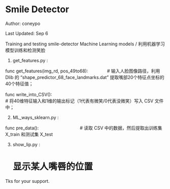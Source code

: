 # Smile Detector

Author:       coneypo

Last Updated: Sep 6

Training and testing smile-detector Machine Learning models / 利用机器学习模型训练和检测笑脸 

1. get_features.py : 
  
  func get_features(img_rd, pos_49to68):　　　　
    # 输入人脸图像路径，利用 Dlib 的 “shape_predictor_68_face_landmarks.dat” 提取嘴部20个特征点坐标的40个特征值；
    
  func write_into_CSV(): 　　　　　　　　　　　　  
    # 将40维特征输入和1维的输出标记（1代表有微笑/0代表没微笑）写入 CSV 文件中；


2. ML_ways_sklearn.py :
  
  func pre_data():　　　　　　　　　
    # 读取 CSV 中的数据，然后提取出训练集 X_train 和测试集 X_test　


3. show_lip.py :
    # 显示某人嘴唇的位置　
    
Tks for your support.

